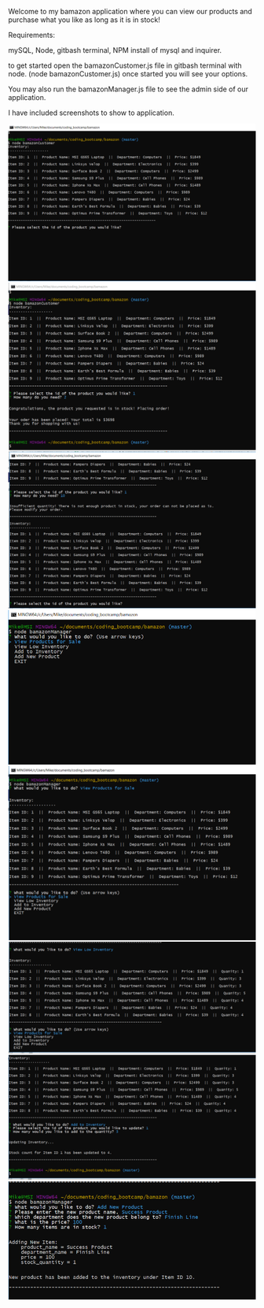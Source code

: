 Welcome to my bamazon application where you can view our products and purchase what you like as long as it is in stock!

Requirements:

mySQL, Node, gitbash terminal, NPM install of mysql and inquirer.

to get started open the bamazonCustomer.js file in gitbash terminal with node. (node bamazonCustomer.js)
once started you will see your options.

You may also run the bamazonManager.js file to see the admin side of our application.

I have included screenshots to show to application.

<img src="https://github.com/mikedandan/bamazon/blob/master/pictures/bamazon1.PNG">
<img src="https://github.com/mikedandan/bamazon/blob/master/pictures/bamazon_successful_buy.PNG">
<img src="https://github.com/mikedandan/bamazon/blob/master/pictures/bamazon_unsuccessful_buy.PNG">
<img src="https://github.com/mikedandan/bamazon/blob/master/pictures/bamazonManager.PNG">
<img src="https://github.com/mikedandan/bamazon/blob/master/pictures/BamazonManager_viewproducts.PNG">
<img src="https://github.com/mikedandan/bamazon/blob/master/pictures/bamazonmanager_lowInventory.PNG">
<img src="https://github.com/mikedandan/bamazon/blob/master/pictures/bamazonManager_InventoryUpdate.PNG">
<img src="https://github.com/mikedandan/bamazon/blob/master/pictures/bamazonManager_addingNewProduct.PNG">



